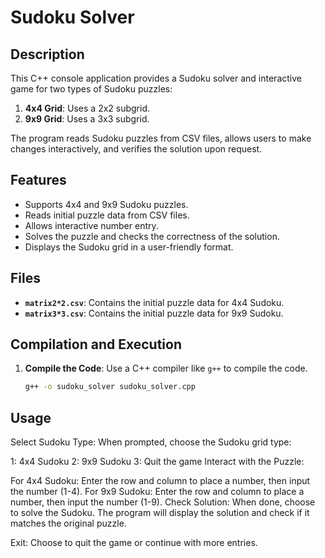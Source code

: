 # Sudoku Solver

## Description

This C++ console application provides a Sudoku solver and interactive game for two types of Sudoku puzzles:

1. **4x4 Grid**: Uses a 2x2 subgrid.
2. **9x9 Grid**: Uses a 3x3 subgrid.

The program reads Sudoku puzzles from CSV files, allows users to make changes interactively, and verifies the solution upon request.

## Features

- Supports 4x4 and 9x9 Sudoku puzzles.
- Reads initial puzzle data from CSV files.
- Allows interactive number entry.
- Solves the puzzle and checks the correctness of the solution.
- Displays the Sudoku grid in a user-friendly format.

## Files

- **`matrix2*2.csv`**: Contains the initial puzzle data for 4x4 Sudoku.
- **`matrix3*3.csv`**: Contains the initial puzzle data for 9x9 Sudoku.

## Compilation and Execution

1. **Compile the Code**:
   Use a C++ compiler like `g++` to compile the code.
   ```bash
   g++ -o sudoku_solver sudoku_solver.cpp

## Usage
Select Sudoku Type: When prompted, choose the Sudoku grid type:

1: 4x4 Sudoku
2: 9x9 Sudoku
3: Quit the game
Interact with the Puzzle:

For 4x4 Sudoku: Enter the row and column to place a number, then input the number (1-4).
For 9x9 Sudoku: Enter the row and column to place a number, then input the number (1-9).
Check Solution: When done, choose to solve the Sudoku. The program will display the solution and check if it matches the original puzzle.

Exit: Choose to quit the game or continue with more entries.
